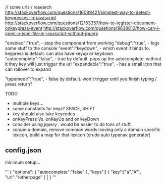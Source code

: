 // some urls / research
http://stackoverflow.com/questions/16089421/simplest-way-to-detect-keypresses-in-javascript
http://stackoverflow.com/questions/12153357/how-to-register-document-onkeypress-event
http://stackoverflow.com/questions/9838812/how-can-i-open-a-json-file-in-javascript-without-jquery


"enabled":"true", - stop the component from working
"debug":"true", - logs some stuff to the console
"event":"keydown", - which event it binds to. keypress is default. can also have keyup or keydown
"autocomplete":"false", - true by default. pops up the autocomplete. without it they key will just trigger the url
"expandable":"true", - has a small icon that can rollover to expand

"typemode":"true", - false by default. won't trigger until you finish typing / press return?


TODO
- multiple keys...
- some constants for keys? SPACE, SHIFT
- key should also take keycodes
- onKeyPress Vs. onKeyUp and onKeyDown
- consider using jquery . would be easier to do tons of stuff.
- scrape a domain, remove common words leaving only a domain specific lexicon, build a map for that lexicon (crude auto typenav generator)



## config.json

minimum setup...

’’‘
{
	"options": {
		"autocomplete":"false"
	},
	"keys":[
		{
			"key":["a","A"],
			"url":"/otherpage"
		}
	]
}
’’‘